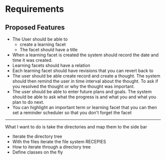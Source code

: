 Requirements
=============
Proposed Features 
-----------------
- The User should be able to 
    + create a learning facet
    + The facet should have a title
- When a learning facet is created the system should record the date and time it was created.
- Learning facets should have a relation
- Each learning facet should have revisions that you can revert back to
- The user should be able create record and create a thought. The system should then remind the user in time interval about the thought. To ask if you resolved the thought or why the thought was important. 
- The user should be able to enter future plans and goals. The system should be able to ask what the progress is and what you and what you plan to do next.
- You can highlight an important term or learning facet that you can then set a reminder scheduler so that you don't forget the facet
*****************************************************************
What I want to do is take the directories and map them to the side bar
- Iterate the directory tree
- With the files iterate the file system
RECEPIES 
- How to iterate through a directory tree
- Define classes on the fly



